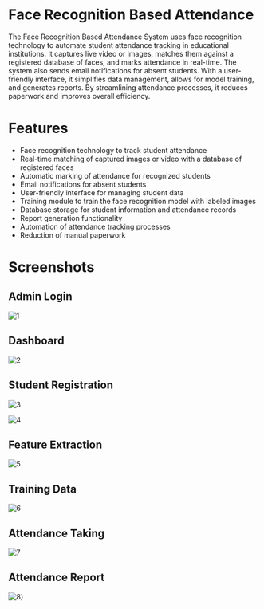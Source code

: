 # Face Recognition Based Attendance
The Face Recognition Based Attendance System uses face recognition technology to automate student attendance tracking in educational institutions. It captures live video or images, matches them against a registered database of faces, and marks attendance in real-time. The system also sends email notifications for absent students. With a user-friendly interface, it simplifies data management, allows for model training, and generates reports. By streamlining attendance processes, it reduces paperwork and improves overall efficiency.

# Features
- Face recognition technology to track student attendance
- Real-time matching of captured images or video with a database of registered faces
- Automatic marking of attendance for recognized students
- Email notifications for absent students
- User-friendly interface for managing student data
- Training module to train the face recognition model with labeled images
- Database storage for student information and attendance records
- Report generation functionality
- Automation of attendance tracking processes
- Reduction of manual paperwork

# Screenshots
## Admin Login
![1](https://github.com/printAsmamaw/Face-Attendance-System/assets/122156542/f2509d99-ec39-4f75-b851-b6b9ab0ffd06)

## Dashboard 
![2](https://github.com/printAsmamaw/Face-Attendance-System/243766707-b6f0a720-b4df-43ce-a378-72212741f22d)

## Student Registration 
![3](https://github.com/printAsmamaw/Face-Attendance-System/243766707-b6f0a720-b4df-43ce-a378-72212741f22d.png)

![4](https://github.com/printAsmamaw/Face-Attendance-System/243766707-b6f0a720-b4df-43ce-a378-72212741f22d.png)

## Feature Extraction 
![5](https://github.com/printAsmamaw/Face-Attendance-System/assets/122156542/e979e0c8-9ddd-4ffb-b74a-3186c4107afa)

## Training Data

![6](https://github.com/printAsmamaw/Face-Attendance-System/assets/122156542/c14398da-33d5-49d7-902d-3aea654754e6)

## Attendance Taking 

![7](https://github.com/printAsmamaw/Face-Attendance-System/assets/122156542/0c764105-d8b5-46ce-aa9b-da69e12fe7d6)

## Attendance Report 

![8](https://github.com/printAsmamaw/Face-Attendance-System/assets/122156542/0c764105-d8b5-46ce-aa9b-da69e12fe7d6))

